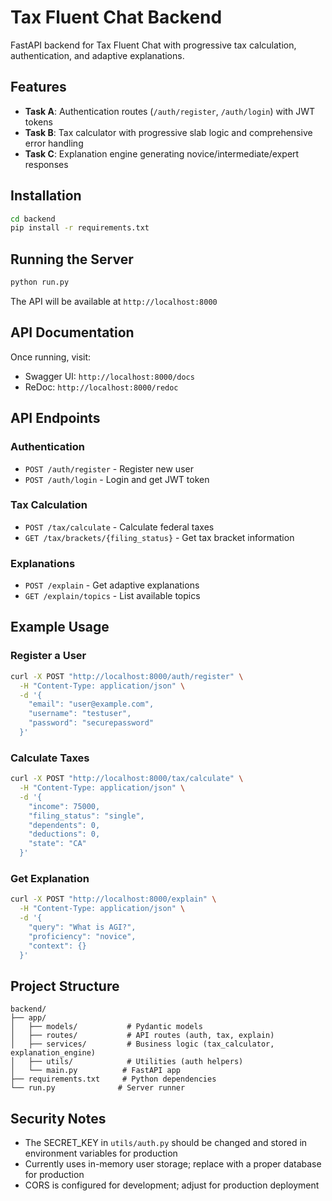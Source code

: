 # Tax Fluent Chat Backend

FastAPI backend for Tax Fluent Chat with progressive tax calculation, authentication, and adaptive explanations.

## Features

- **Task A**: Authentication routes (`/auth/register`, `/auth/login`) with JWT tokens
- **Task B**: Tax calculator with progressive slab logic and comprehensive error handling
- **Task C**: Explanation engine generating novice/intermediate/expert responses

## Installation

```bash
cd backend
pip install -r requirements.txt
```

## Running the Server

```bash
python run.py
```

The API will be available at `http://localhost:8000`

## API Documentation

Once running, visit:
- Swagger UI: `http://localhost:8000/docs`
- ReDoc: `http://localhost:8000/redoc`

## API Endpoints

### Authentication
- `POST /auth/register` - Register new user
- `POST /auth/login` - Login and get JWT token

### Tax Calculation
- `POST /tax/calculate` - Calculate federal taxes
- `GET /tax/brackets/{filing_status}` - Get tax bracket information

### Explanations
- `POST /explain` - Get adaptive explanations
- `GET /explain/topics` - List available topics

## Example Usage

### Register a User
```bash
curl -X POST "http://localhost:8000/auth/register" \
  -H "Content-Type: application/json" \
  -d '{
    "email": "user@example.com",
    "username": "testuser",
    "password": "securepassword"
  }'
```

### Calculate Taxes
```bash
curl -X POST "http://localhost:8000/tax/calculate" \
  -H "Content-Type: application/json" \
  -d '{
    "income": 75000,
    "filing_status": "single",
    "dependents": 0,
    "deductions": 0,
    "state": "CA"
  }'
```

### Get Explanation
```bash
curl -X POST "http://localhost:8000/explain" \
  -H "Content-Type: application/json" \
  -d '{
    "query": "What is AGI?",
    "proficiency": "novice",
    "context": {}
  }'
```

## Project Structure

```
backend/
├── app/
│   ├── models/           # Pydantic models
│   ├── routes/           # API routes (auth, tax, explain)
│   ├── services/         # Business logic (tax_calculator, explanation_engine)
│   ├── utils/            # Utilities (auth helpers)
│   └── main.py          # FastAPI app
├── requirements.txt     # Python dependencies
└── run.py              # Server runner
```

## Security Notes

- The SECRET_KEY in `utils/auth.py` should be changed and stored in environment variables for production
- Currently uses in-memory user storage; replace with a proper database for production
- CORS is configured for development; adjust for production deployment
